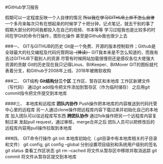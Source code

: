 #GitHub学习报告

假期可以一定程度反映一个人自律的情况
~~所以我在学习GITHUB上并不怎么自律~~
一个多月来每次只有在想起来的时候学了十把分钟，记点笔记，就去干别的事了
假期大部分的时间我都投入在自己的视频、书本等等
学习过程我也是比较多的时间在学Git的命令行操作，图形化操作
甚至是Github我也很少上去

###一、	GIT与GITHUB的历史
Git是一个免费、开源的版本控制软件；Github是全球最大的社交编程及代码托管网站~~（捧读）~~
GIT我本来是不怎么知道的，而我有去过GITHUB下载别人的资源
尽管有时候网站加载很慢但还是感叹各位大佬强大资源的贡献
Git的历史现在我只记得Linus、BitKeeper、BitMover
GIT的图标就代表着分支，和Github于2008年上线、2018年被微软收购

###二、	GIT结构
**Git结构分三个区**
工作区、暂存区和本地库
工作区新建文件（写代码）
通过git add指令把文件添加到暂存区（作为临时储存）
之后用git commit指令把文件提交到本地库

####三、	本地库和远程库
**团队内协作**
Push操作把本地库的内容推送到代码托管中心里的远程库
另一人通过clone操作把远程库内容下载过来并初始化自己的本地库
加入团队可以往远程库写东西
**跨团队协作**
通过folk操作把另一个远程库内容复制过来
发起pull request，通过审核，merge合并之后
团队人员可以把修改后的远程库内容用pull操作拉取到本地库

###四、	GIT命令行操作
git init  本地库初始化（.git目录中有本地库相关的子目录和文件）
git config, git config –global  分别设置项目级别和系统用户级别的签名
git status  查看工作区状态
git rm –cached 将文件从暂存区中移除并取消追踪
git commit  将文件从暂存区提交到本地库
